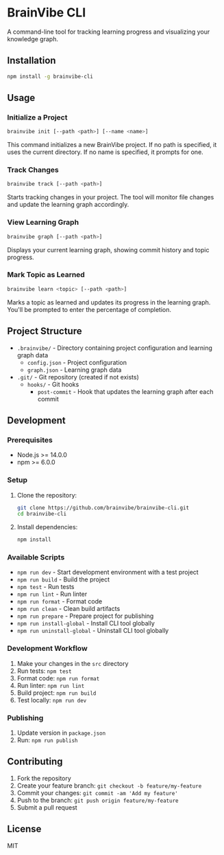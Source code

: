 # BrainVibe CLI

A command-line tool for tracking learning progress and visualizing your knowledge graph.

## Installation

```bash
npm install -g brainvibe-cli
```

## Usage

### Initialize a Project

```bash
brainvibe init [--path <path>] [--name <name>]
```

This command initializes a new BrainVibe project. If no path is specified, it uses the current directory. If no name is specified, it prompts for one.

### Track Changes

```bash
brainvibe track [--path <path>]
```

Starts tracking changes in your project. The tool will monitor file changes and update the learning graph accordingly.

### View Learning Graph

```bash
brainvibe graph [--path <path>]
```

Displays your current learning graph, showing commit history and topic progress.

### Mark Topic as Learned

```bash
brainvibe learn <topic> [--path <path>]
```

Marks a topic as learned and updates its progress in the learning graph. You'll be prompted to enter the percentage of completion.

## Project Structure

- `.brainvibe/` - Directory containing project configuration and learning graph data
  - `config.json` - Project configuration
  - `graph.json` - Learning graph data
- `.git/` - Git repository (created if not exists)
  - `hooks/` - Git hooks
    - `post-commit` - Hook that updates the learning graph after each commit

## Development

### Prerequisites

- Node.js >= 14.0.0
- npm >= 6.0.0

### Setup

1. Clone the repository:
   ```bash
   git clone https://github.com/brainvibe/brainvibe-cli.git
   cd brainvibe-cli
   ```

2. Install dependencies:
   ```bash
   npm install
   ```

### Available Scripts

- `npm run dev` - Start development environment with a test project
- `npm run build` - Build the project
- `npm test` - Run tests
- `npm run lint` - Run linter
- `npm run format` - Format code
- `npm run clean` - Clean build artifacts
- `npm run prepare` - Prepare project for publishing
- `npm run install-global` - Install CLI tool globally
- `npm run uninstall-global` - Uninstall CLI tool globally

### Development Workflow

1. Make your changes in the `src` directory
2. Run tests: `npm test`
3. Format code: `npm run format`
4. Run linter: `npm run lint`
5. Build project: `npm run build`
6. Test locally: `npm run dev`

### Publishing

1. Update version in `package.json`
2. Run: `npm run publish`

## Contributing

1. Fork the repository
2. Create your feature branch: `git checkout -b feature/my-feature`
3. Commit your changes: `git commit -am 'Add my feature'`
4. Push to the branch: `git push origin feature/my-feature`
5. Submit a pull request

## License

MIT 